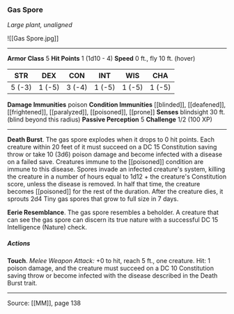 ### Gas Spore
_Large plant, unaligned_

![[Gas Spore.jpg]]




---

**Armor Class** 5
**Hit Points** 1 (1d10 - 4)
**Speed** 0 ft., fly 10 ft. (hover)

| STR     | DEX     | CON     | INT     | WIS     | CHA     |
|---------|---------|---------|---------|---------|---------|
| 5 (-3) | 1 (-5) | 3 (-4) | 1 (-5) | 1 (-5) | 1 (-5) |

**Damage Immunities** poison
**Condition Immunities** [[blinded]], [[deafened]], [[frightened]], [[paralyzed]], [[poisoned]], [[prone]]
**Senses** blindsight 30 ft. (blind beyond this radius)
**Passive Perception** 5
**Challenge** 1/2 (100 XP)

---

**Death Burst**. The gas spore explodes when it drops to 0 hit points. Each creature within 20 feet of it must succeed on a DC 15 Constitution saving throw or take 10 (3d6) poison damage and become infected with a disease on a failed save. Creatures immune to the [[poisoned]] condition are immune to this disease. Spores invade an infected creature's system, killing the creature in a number of hours equal to 1d12 + the creature's Constitution score, unless the disease is removed. In half that time, the creature becomes [[poisoned]] for the rest of the duration. After the creature dies, it sprouts 2d4 Tiny gas spores that grow to full size in 7 days.

**Eerie Resemblance**. The gas spore resembles a beholder. A creature that can see the gas spore can discern its true nature with a successful DC 15 Intelligence (Nature) check.

##### Actions
**Touch**. _Melee Weapon Attack:_ +0 to hit, reach 5 ft., one creature. Hit: 1 poison damage, and the creature must succeed on a DC 10 Constitution saving throw or become infected with the disease described in the Death Burst trait.


---

Source: [[MM]], page 138